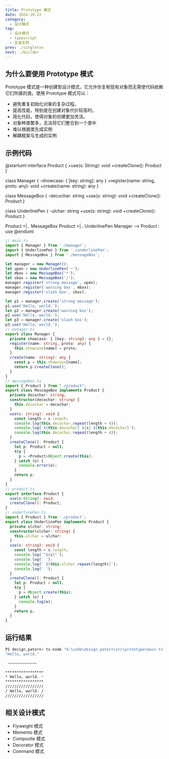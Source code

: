 ```yaml
---
title: Prototype 模式
date: 2024-10-22
category:
  - 设计模式
tag:
  - 设计模式
  - typescript
  - 生成实例
prev: ./singleton
next: ./builder
---
```


## 为什么要使用 Prototype 模式

Prototype 模式是一种创建型设计模式，它允许你复制现有对象而无需使代码依赖它们所属的类。使用 Prototype 模式可以：

- 避免重复初始化对象的复杂过程。
- 提高性能，特别是在创建对象代价较高时。
- 简化代码，使得对象的创建更加灵活。
- 对象种类繁多，无法将它们整合到一个类中
- 难以根据类生成实例
- 解耦框架与生成的实例
<!-- more -->
## 示例代码

@startuml
interface Product {
  +use(s: String): void
  +createClone(): Product
}

class Manager {
  -showcase: { [key: string]: any }
  +register(name: string, proto: any): void
  +create(name: string): any
}

class MessageBox {
  -decochar: string
  +use(s: string): void
  +createClone(): Product
}

class UnderlinePen {
  -ulchar: string
  +use(s: string): void
  +createClone(): Product
}

Product <|.. MessageBox
Product <|.. UnderlinePen
Manager --> Product : use
@enduml

```ts
// main.ts
import { Manager } from './manager';
import { UnderlinePen } from './underlinePen';
import { MessageBox } from './messageBox';

let manager = new Manager();
let upen = new UnderlinePen('~');
let mbox = new MessageBox('*');
let sbox = new MessageBox('/');
manager.register('strong message', upen);
manager.register('warning box', mbox);
manager.register('slash box', sbox);

let p1 = manager.create('strong message');
p1.use('Hello, world.');
let p2 = manager.create('warning box');
p2.use('Hello, world.');
let p3 = manager.create('slash box');
p3.use('Hello, world.');
// manager.ts
export class Manager {
  private showcase: { [key: string]: any } = {};
  register(name: string, proto: any) {
    this.showcase[name] = proto;
  }
  create(name: string): any {
    const p = this.showcase[name];
    return p.createClone();
  }
}
// messageBox.ts
import { Product } from "./product";
export class MessageBox implements Product {
  private decochar: string;
  constructor(decochar: string) {
    this.decochar = decochar;
  }
  use(s: string): void {
    const length = s.length;
    console.log(this.decochar.repeat(length + 4));
    console.log(`${this.decochar} ${s} ${this.decochar}`);
    console.log(this.decochar.repeat(length + 4));
  }
  createClone(): Product {
    let p: Product = null;
    try {
      p = <Product>Object.create(this);
    } catch (e) {
      console.error(e);
    }
    return p;
  }
}
// product.ts
export interface Product {
  use(s:String): void;
  createClone(): Product;
}
// underlinePen.ts
import { Product } from './product';
export class UnderlinePen implements Product {
  private ulchar: string;
  constructor(ulchar: string) {
    this.ulchar = ulchar;
  }
  use(s: string): void {
    const length = s.length;
    console.log(`"${s}"`);
    console.log(' ');
    console.log(` ${this.ulchar.repeat(length)}`);
    console.log(' ');
  }
  createClone(): Product {
    let p: Product = null;
    try {
      p = Object.create(this);
    } catch (e) {
      console.log(e);
    }
    return p;
  }
}
```

## 运行结果
```sh
PS design_patern> ts-node "d:\code\design_patern\src\prototype\main.ts"
"Hello, world."

 ~~~~~~~~~~~~~

*****************
* Hello, world. *
*****************
/////////////////
/ Hello, world. /
/////////////////
```

## 相关设计模式
+ Flyweight 模式
+ Memento 模式
+ Composite 模式
+ Decorator 模式
+ Command 模式
